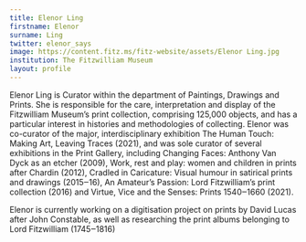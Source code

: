 ```yaml
---
title: Elenor Ling
firstname: Elenor
surname: Ling
twitter: elenor_says
image: https://content.fitz.ms/fitz-website/assets/Elenor Ling.jpg
institution: The Fitzwilliam Museum
layout: profile
---
```

Elenor Ling is Curator within the department of Paintings, Drawings and Prints. She is responsible for the care,
interpretation and display of the Fitzwilliam Museum’s print collection, comprising 125,000 objects, and has a
particular interest in histories and methodologies of collecting. Elenor was co-curator of the major,
interdisciplinary exhibition The Human Touch: Making Art, Leaving Traces (2021), and was sole curator of several
exhibitions in the Print Gallery, including Changing Faces: Anthony Van Dyck as an etcher (2009),
Work, rest and play: women and children in prints after Chardin (2012), Cradled in Caricature: Visual humour
in satirical prints and drawings (2015‒16), An Amateur’s Passion: Lord Fitzwilliam’s print collection (2016)
and Virtue, Vice and the Senses: Prints 1540‒1660 (2021).

Elenor is currently working on a digitisation project on prints by David Lucas after John Constable,
as well as researching the print albums belonging to Lord Fitzwilliam (1745‒1816)
